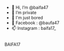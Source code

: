 - 👋 Hi, I’m @baifa47
- 👀 I’m private 
- 🌱 I'm just bored 
- 💞️ Facebook : @baufa47
- 📫 Instagram : baifa17_

<!---
BAIFA17/BAIFA17 is a ✨ special ✨ repository because its `README.md` (this file) appears on your GitHub profile.
You can click the Preview link to take a look at your changes.
--->
<br>BAIFA17 </br>
